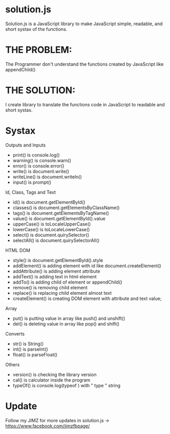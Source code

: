 # solution.js
Solution.js is a JavaScript library to make JavaScript simple, readable, and short systax of the functions.

# THE PROBLEM:
The Programmer don't understand the functions created by JavaScript like appendChild()

# THE SOLUTION:
I create library to translate the functions code in JavaScript to readable and short systax.

# Systax

Outputs and Inputs
- print() is console.log()
- warning() is console.warn()
- error() is console.error()
- write() is document.write()
- writeLine() is document.writeln()
- input() is prompt()


Id, Class, Tags and Text
- id() is document.getElementById()
- classes() is document.getElementsByClassName()
- tags() is document.getElementsByTagName()
- value() is document.getElementById().value
- upperCase() is toLocaleUpperCase()
- lowerCase() is toLocaleLowerCase()
- select() is document.quirySelector()
- selectAll() is document.quirySelectorAll()


HTML DOM
- style() is document.getElementById().style
- addElement() is adding element with id like document.createElement() 
- addAttribute() is adding element attribute 
- addText() is adding text in html element
- addTo() is adding child of element or appendChild()
- remove() is removing child element
- replace() is replacing child element almost text
- createElement() is creating DOM element with attribute and text value;

Array
- put() is putting value in array like push() and unshift()
- del() is deleting value in array like pop() and shift()

Converts
- str() is String()
- int() is parseInt()
- float() is parseFloat()


Others
- version() is checking the library version 
- cal() is calculator inside the program
- typeOf() is console.log(typeof ) with " type " string

# Update
Follow my JIMZ for more updates in solution.js
-> https://www.facebook.com/jimzfbpage/


